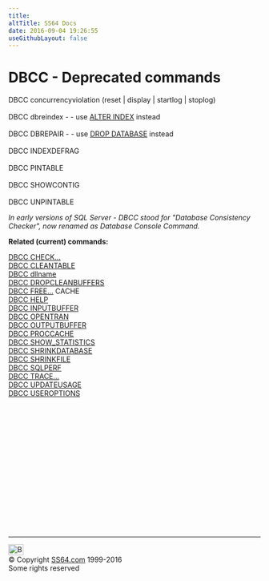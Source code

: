 ```yaml
---
title:
altTitle: SS64 Docs
date: 2016-09-04 19:26:55
useGithubLayout: false
---
```

<!-- #BeginLibraryItem "/Library/head_sql.lbi" --><!-- #EndLibraryItem --><h1>DBCC - Deprecated commands </h1>
<p>DBCC concurrencyviolation (reset | display | startlog | stoplog) <br>
<br>
DBCC dbreindex - - use <a href="index_a.html">ALTER INDEX</a> instead<br>
<br>
DBCC DBREPAIR - - use <a href="database_d.html">DROP DATABASE</a> instead<br>
<br>
DBCC INDEXDEFRAG<br>
<br>
DBCC PINTABLE<br>
<br>
DBCC SHOWCONTIG<br>
<br>
DBCC UNPINTABLE</p>
<p><i>In early versions of SQL Server - DBCC stood for "Database Consistency Checker", now renamed as Database Console Command.</i></p>
<p><b>Related (current) commands:</b></p>
<p> 
  <a href="dbcc_check.html">DBCC CHECK...</a> <a href="dbcc_cleantable.html"><br>
  DBCC CLEANTABLE</a> <a href="dbcc_dll.html"><br>
  DBCC dllname</a> <a href="dbcc_dropclean.html"><br>
  DBCC DROPCLEANBUFFERS</a> <a href="dbcc_free.html"><br>
  DBCC FREE...</a> CACHE <a href="dbcc_help.html"><br>
  DBCC HELP</a> <a href="dbcc_inputbuffer.html"><br>
  DBCC INPUTBUFFER</a> <a href="dbcc_opentran.html"><br>
  DBCC OPENTRAN</a> <a href="dbcc_inputbuffer.html"><br>
  DBCC OUTPUTBUFFER</a> <a href="dbcc_proccache.html"><br>
  DBCC PROCCACHE</a> <a href="dbcc_showstats.html"><br>
  DBCC SHOW_STATISTICS</a> <a href="dbcc_shrinkdb.html"><br>
  DBCC SHRINKDATABASE</a> <a href="dbcc_shrinkfile.html"><br>
  DBCC SHRINKFILE</a> <a href="dbcc_sqlperf.html"><br>
  DBCC SQLPERF</a> <a href="dbcc_trace.html"><br>
  DBCC TRACE...</a> <a href="dbcc_updateusage.html"><br>
  DBCC UPDATEUSAGE</a> <a href="dbcc_useroptions.html"><br>
  DBCC USEROPTIONS</a></p><!-- #BeginLibraryItem "/Library/foot_sql.lbi" --><p>
<!-- ss64-sql -->
<ins class="adsbygoogle" style="display:inline-block;width:300px;height:250px" data-ad-client="ca-pub-6140977852749469" data-ad-slot="6953563613"></ins>
<script>
(adsbygoogle = window.adsbygoogle || []).push({});
</script></p>
<hr>
<div id="bl" class="footer"><a href="dbcc_deprecated.html#"><img src="../images/top.png" width="30" height="22" alt="Back to the Top"></a></div>
<div id="br" class="footer, tagline">© Copyright <a href="../index.html">SS64.com</a> 1999-2016<br>
Some rights reserved</div><!-- #EndLibraryItem -->

